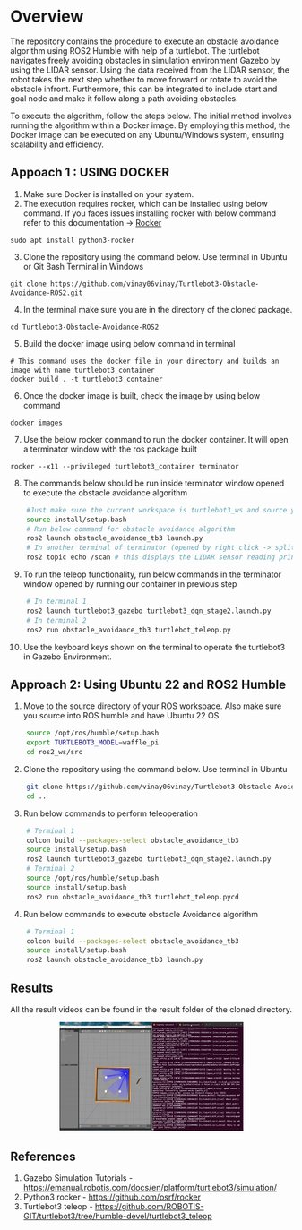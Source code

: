 # Overview

The repository contains the procedure to execute an obstacle avoidance algorithm using ROS2 Humble with help of a turtlebot. The turtlebot navigates freely avoiding obstacles in simulation environment Gazebo by using the LIDAR sensor. Using the data received from the LIDAR sensor, the robot takes the next step whether to move forward or rotate to avoid the obstacle infront. Furthermore, this can be integrated to include start and goal node and make it follow along a path avoiding obstacles.

To execute the algorithm, follow the steps below. The initial method involves running the algorithm within a Docker image. By employing this method, the Docker image can be executed on any Ubuntu/Windows system, ensuring scalability and efficiency.

## Appoach 1 : USING DOCKER

1. Make sure Docker is installed on your system.
2. The execution requires rocker, which can be installed using below command. If you faces issues installing rocker with below command refer to this documentation -> [Rocker](https://github.com/osrf/rocker)
```
sudo apt install python3-rocker
```
3. Clone the repository using the command below. Use terminal in Ubuntu or Git Bash Terminal in Windows
```
git clone https://github.com/vinay06vinay/Turtlebot3-Obstacle-Avoidance-ROS2.git
```
4. In the terminal make sure you are in the directory of the cloned package.
```
cd Turtlebot3-Obstacle-Avoidance-ROS2
```
5. Build the docker image using below command in terminal 
```
# This command uses the docker file in your directory and builds an image with name turtlebot3_container
docker build . -t turtlebot3_container
```
6. Once the docker image is built, check the image by using below command
```
docker images
```
7. Use the below rocker command to run the docker container. It will open a terminator window with the ros package built
```
rocker --x11 --privileged turtlebot3_container terminator
```
8. The commands below should be run inside terminator window opened to execute the obstacle avoidance algorithm
```bash
    #Just make sure the current workspace is turtlebot3_ws and source your workspace
    source install/setup.bash
    # Run below command for obstacle avoidance algorithm
    ros2 launch obstacle_avoidance_tb3 launch.py
    # In another terminal of terminator (opened by right click -> split horizontally/verticall)
    ros2 topic echo /scan # this displays the LIDAR sensor reading printed on console 
```
9. To run the teleop functionality, run below commands in the terminator window opened by running our container in previous step
```bash
    # In terminal 1
    ros2 launch turtlebot3_gazebo turtlebot3_dqn_stage2.launch.py
    # In terminal 2
    ros2 run obstacle_avoidance_tb3 turtlebot_teleop.py
```
10. Use the keyboard keys shown on the terminal to operate the turtlebot3 in Gazebo Environment.

## Approach 2: Using Ubuntu 22 and ROS2 Humble

1. Move to the source directory of your ROS workspace. Also make sure you source into ROS humble and have Ubuntu 22 OS
```bash
    source /opt/ros/humble/setup.bash
    export TURTLEBOT3_MODEL=waffle_pi
    cd ros2_ws/src
```
2. Clone the repository using the command below. Use terminal in Ubuntu 
```bash
    git clone https://github.com/vinay06vinay/Turtlebot3-Obstacle-Avoidance-ROS2.git
    cd ..
```
3. Run below commands to perform teleoperation
```bash
    # Terminal 1
    colcon build --packages-select obstacle_avoidance_tb3
    source install/setup.bash
    ros2 launch turtlebot3_gazebo turtlebot3_dqn_stage2.launch.py
    # Terminal 2
    source /opt/ros/humble/setup.bash
    source install/setup.bash
    ros2 run obstacle_avoidance_tb3 turtlebot_teleop.pycd
```
4. Run below commands to execute obstacle Avoidance algorithm
```bash
    # Terminal 1
    colcon build --packages-select obstacle_avoidance_tb3
    source install/setup.bash
    ros2 launch obstacle_avoidance_tb3 launch.py
```

## Results

All the result videos can be found in the result folder of the cloned directory.

<p align="center">
<img width="65%" alt="Result Video" src="results/demonstration.gif">
</p>


## References
1.  Gazebo Simulation Tutorials - https://emanual.robotis.com/docs/en/platform/turtlebot3/simulation/
2.  Python3 rocker - https://github.com/osrf/rocker
3.  Turtlebot3 teleop - https://github.com/ROBOTIS-GIT/turtlebot3/tree/humble-devel/turtlebot3_teleop